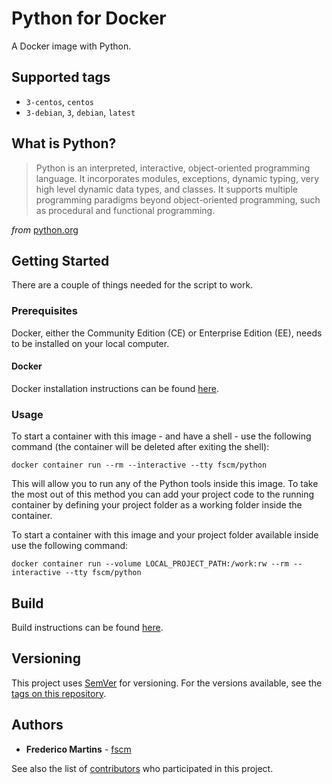 # Python for Docker

A Docker image with Python.

## Supported tags

* `3-centos`, `centos`
* `3-debian`, `3`, `debian`, `latest`

## What is Python?

> Python is an interpreted, interactive, object-oriented programming language. It incorporates modules, exceptions, dynamic typing, very high level dynamic data types, and classes. It supports multiple programming paradigms beyond object-oriented programming, such as procedural and functional programming.

*from* [python.org](https://docs.python.org/3/faq/general.html#what-is-python)

## Getting Started

There are a couple of things needed for the script to work.

### Prerequisites

Docker, either the Community Edition (CE) or Enterprise Edition (EE), needs to
be installed on your local computer.

#### Docker

Docker installation instructions can be found
[here](https://docs.docker.com/install/).

### Usage

To start a container with this image - and have a shell - use the following
command (the container will be deleted after exiting the shell):

```shell
docker container run --rm --interactive --tty fscm/python
```

This will allow you to run any of the Python tools inside this image. To take
the most out of this method you can add your project code to the running
container by defining your project folder as a working folder inside the
container.

To start a container with this image and your project folder available inside
use the following command:

```shell
docker container run --volume LOCAL_PROJECT_PATH:/work:rw --rm --interactive --tty fscm/python
```

## Build

Build instructions can be found
[here](https://github.com/fscm/docker-python/blob/master/README.build.md).

## Versioning

This project uses [SemVer](http://semver.org/) for versioning. For the versions
available, see the [tags on this repository](https://github.com/fscm/docker-python/tags).

## Authors

* **Frederico Martins** - [fscm](https://github.com/fscm)

See also the list of [contributors](https://github.com/fscm/docker-python/contributors)
who participated in this project.
